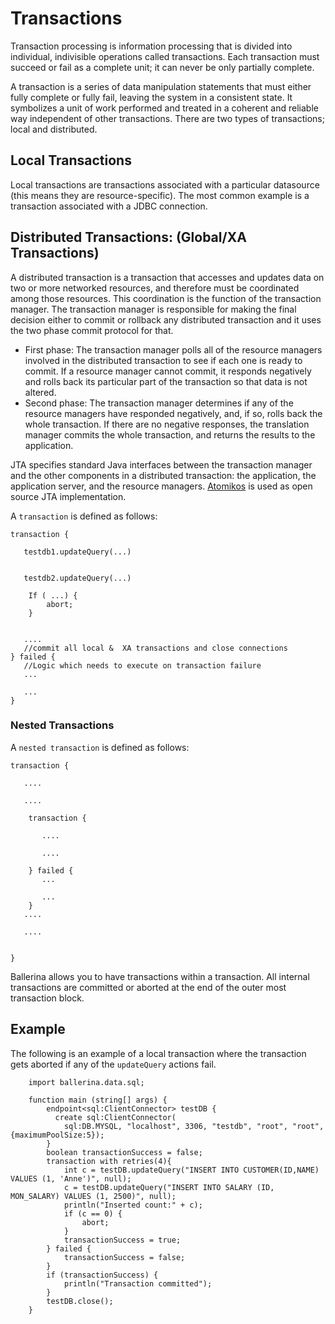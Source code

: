 # Transactions

Transaction processing is information processing that is divided into individual, indivisible operations called transactions. Each transaction must succeed or fail as a complete unit; it can never be only partially complete. 

A transaction is a series of data manipulation statements that must either fully complete or fully fail, leaving the system in a consistent state. It symbolizes a unit of work performed and treated in a coherent and reliable way independent of other transactions. There are two types of transactions; local and distributed.

## Local Transactions

Local transactions are transactions associated with a particular datasource (this means they are resource-specific). The most common example is a transaction associated with a JDBC connection.

## Distributed Transactions: (Global/XA Transactions)

A distributed transaction is a transaction that accesses and updates data on two or more networked resources, and therefore must be coordinated among those resources. This coordination is the function of the transaction manager. The transaction manager is responsible for making the final decision either to commit or rollback any distributed transaction and it uses the two phase commit protocol for that.

- First phase: The transaction manager polls all of the resource managers involved in the distributed transaction to see if each one is ready to commit. If a resource manager cannot commit, it responds negatively and rolls back its particular part of the transaction so that data is not altered.
- Second phase: The transaction manager determines if any of the resource managers have responded negatively, and, if so, rolls back the whole transaction. If there are no negative responses, the translation manager commits the whole transaction, and returns the results to the application.

JTA specifies standard Java interfaces between the transaction manager and the other components in a distributed transaction: the application, the application server, and the resource managers. [Atomikos](https://www.atomikos.com/) is used as open source JTA implementation.

A `transaction` is defined as follows:

```ballerina
transaction { 

   testdb1.updateQuery(...) 


   testdb2.updateQuery(...) 

	If ( ...) {
		abort;
	}


   ....
   //commit all local &	 XA transactions and close connections
} failed { 
   //Logic which needs to execute on transaction failure
   ...

   ...
}

```

### Nested Transactions

A `nested transaction` is defined as follows:

```ballerina
transaction { 

   ....

   ....

	transaction {

	   ....

	   ....

	} failed { 
	   ...

	   ...
	}
   ....
   
   ....


} 

```
Ballerina allows you to have transactions within a transaction.  All internal transactions are committed or aborted at the end of the outer most transaction block.

## Example

The following is an example of a local transaction where the transaction gets aborted if any of the `updateQuery` actions fail.

```ballerina
    import ballerina.data.sql;
    
    function main (string[] args) {
        endpoint<sql:ClientConnector> testDB {
          create sql:ClientConnector(
            sql:DB.MYSQL, "localhost", 3306, "testdb", "root", "root", {maximumPoolSize:5});
        }
        boolean transactionSuccess = false;
        transaction with retries(4){
            int c = testDB.updateQuery("INSERT INTO CUSTOMER(ID,NAME) VALUES (1, 'Anne')", null);
            c = testDB.updateQuery("INSERT INTO SALARY (ID, MON_SALARY) VALUES (1, 2500)", null);
            println("Inserted count:" + c);
            if (c == 0) {
                abort;
            }
            transactionSuccess = true;
        } failed {
            transactionSuccess = false;
        }
        if (transactionSuccess) {
            println("Transaction committed");
        }
        testDB.close();
    }


```